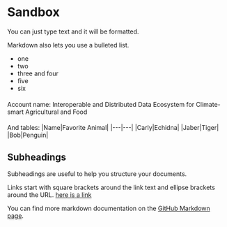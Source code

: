 # Sandbox

You can just type text and it will be formatted.

Markdown also lets you use a bulleted list.
* one
* two
* three and four
* five
* six

####
Account name: Interoperable and Distributed Data Ecosystem for Climate-smart Agricultural and Food
####


And tables:
|Name|Favorite Animal|
|---|---|
|Carly|Echidna|
|Jaber|Tiger|
|Bob|Penguin|

## Subheadings
Subheadings are useful to help you structure your documents.

Links start with square brackets around the link text and ellipse brackets around the URL. [here is a link](https://en.wikipedia.org/wiki/Main_Page)

You can find more markdown documentation on the [GitHub Markdown page](https://docs.github.com/en/get-started/writing-on-github/getting-started-with-writing-and-formatting-on-github/basic-writing-and-formatting-syntax).
